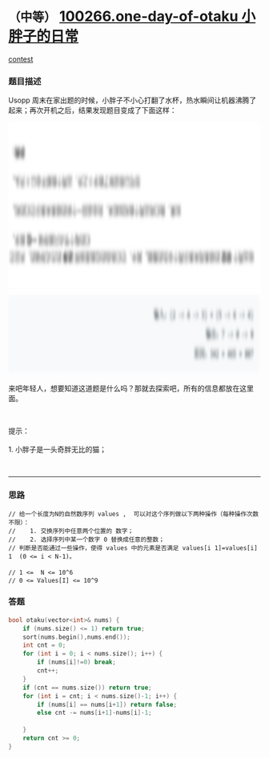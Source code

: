 # `（中等）` [100266.one-day-of-otaku 小胖子的日常](https://leetcode-cn.com/problems/one-day-of-otaku/)

[contest](https://leetcode-cn.com/contest/sf-2020/problems/one-day-of-otaku/)

### 题目描述
<p>Usopp&nbsp;周末在家出题的时候，小胖子不小心打翻了水杯，热水瞬间让机器沸腾了起来；再次开机之后，结果发现题目变成了下面这样：</p>
<p><img alt="" src="./question.jpg" style="height: 331px; width: 1185px;"><img alt="" src="./question2.jpg" style="height: 171px; width: 1170px;"></p>
<p>来吧年轻人，想要知道这道题是什么吗？那就去探索吧，所有的信息都放在这里面。</p>
<p>&nbsp;</p>
<p>提示：<br>
<br>
1. 小胖子是一头奇胖无比的猫；</p>

​            

---
### 思路
```
// 给一个长度为N的自然数序列 values ,  可以对这个序列做以下两种操作（每种操作次数不限）：
//    1. 交换序列中任意两个位置的 数字；
//    2. 选择序列中某一个数字 0 替换成任意的整数；
// 判断是否能通过一些操作，使得 values 中的元素是否满足 values[i 1]=values[i] 1  (0 <= i < N-1)。

// 1 <=  N <= 10^6
// 0 <= Values[I] <= 10^9
```



### 答题
``` C++
bool otaku(vector<int>& nums) {
    if (nums.size() <= 1) return true;
    sort(nums.begin(),nums.end());
    int cnt = 0;
    for (int i = 0; i < nums.size(); i++) {
        if (nums[i]!=0) break;
        cnt++;
    }
    if (cnt == nums.size()) return true;
    for (int i = cnt; i < nums.size()-1; i++) {
        if (nums[i] == nums[i+1]) return false;
        else cnt -= nums[i+1]-nums[i]-1;

    }
    return cnt >= 0;
}
```




